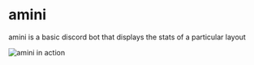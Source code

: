 # amini

amini is a basic discord bot that displays the stats of a particular layout

![amini in action](https://i.postimg.cc/k4RVncMP/Screenshot-from-2022-08-26-14-24-05.png)
